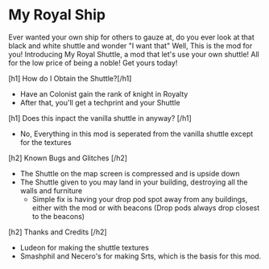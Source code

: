 # My Royal Ship
Ever wanted your own ship for others to gauze at, do you ever look at that black and white shuttle and wonder "I want that" Well, This is the mod for you! Introducing My Royal Shuttle, a mod that let's use your own shuttle! All for the low price of being a noble! Get yours today!

[h1] How do I Obtain the Shuttle?[/h1]
  - Have an Colonist gain the rank of knight in Royalty
  - After that, you'll get a techprint and your Shuttle 
 
[h1] Does this inpact the vanilla shuttle in anyway? [/h1]
  - No, Everything in this mod is seperated from the vanilla shuttle except for the textures
  
 [h2] Known Bugs and Glitches [/h2]
  - The Shuttle on the map screen is compressed and is upside down
  - The Shuttle given to you may land in your building, destroying all the walls and furniture
    - Simple fix is having your drop pod spot away from any buildings, either with the mod or with beacons (Drop pods always drop closest to the beacons)
    
[h2] Thanks and Credits [/h2]

- Ludeon for making the shuttle textures
- Smashphil and Necero's for making Srts, which is the basis for this mod. 
  
 
